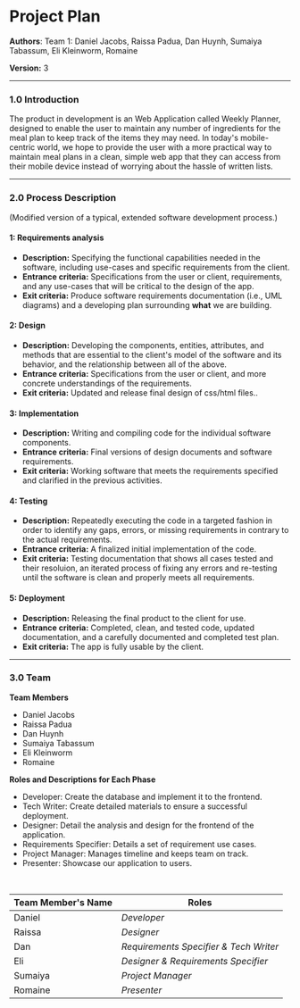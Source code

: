 ﻿# Project Plan

**Authors**: Team 1: Daniel Jacobs, Raissa Padua, Dan Huynh, Sumaiya Tabassum, Eli Kleinworm, Romaine


**Version:** 3

---

### 1.0 Introduction

The product in development is an Web Application called Weekly Planner, designed to enable the user to maintain any number of ingredients for the meal plan to keep track of the items they may need.  In today's mobile-centric world, we hope to provide the user with a more practical way to maintain meal plans in a clean, simple web app that they can access from their mobile device instead of worrying about the hassle of written lists.

---

### 2.0 Process Description

(Modified version of a typical, extended software development process.)

#### 1: Requirements analysis
- **Description:** Specifying the functional capabilities needed in the software, including use-cases and specific requirements from the client. 
- **Entrance criteria:** Specifications from the user or client, requirements, and any use-cases that will be critical to the design of the app.
- **Exit criteria:** Produce software requirements documentation (i.e., UML diagrams) and a developing plan surrounding **what** we are building.

#### 2: Design
- **Description:** Developing the components, entities, attributes, and methods that are essential to the client's model of the software and its behavior, and the relationship between all of the above.
- **Entrance criteria:** Specifications from the user or client, and more concrete understandings of the requirements.
- **Exit criteria:** Updated and release final design of css/html files..

#### 3: Implementation
- **Description:** Writing and compiling code for the individual software components.
- **Entrance criteria:** Final versions of design documents and software requirements.
- **Exit criteria:** Working software that meets the requirements specified and clarified in the previous activities.

#### 4: Testing
- **Description:** Repeatedly executing the code in a targeted fashion in order to identify any gaps, errors, or missing requirements in contrary to the actual requirements.
- **Entrance criteria:** A finalized initial implementation of the code.
- **Exit criteria:** Testing documentation that shows all cases tested and their resoluion, an iterated process of fixing any errors and re-testing until the software is clean and properly meets all requirements.

#### 5: Deployment
- **Description:** Releasing the final product to the client for use.
- **Entrance criteria:** Completed, clean, and tested code, updated documentation, and a carefully documented and completed test plan.
- **Exit criteria:** The app is fully usable by the client.


---

### 3.0 Team

**Team Members**

- Daniel Jacobs
- Raissa Padua
- Dan Huynh
- Sumaiya Tabassum
- Eli Kleinworm
- Romaine




**Roles and Descriptions for Each Phase**

- Developer: Create the database and implement it to the frontend.
- Tech Writer: Create detailed materials to ensure a successful deployment.
- Designer: Detail the analysis and design for the frontend of the application.
- Requirements Specifier: Details a set of requirement use cases.
- Project Manager: Manages timeline and keeps team on track.
- Presenter: Showcase our application to users.

<br />

| Team Member's Name | Roles |
| --- | ---|
| Daniel | *Developer* |
| Raissa | *Designer* |
| Dan | *Requirements Specifier & Tech Writer* |
| Eli | *Designer & Requirements Specifier* |
| Sumaiya | *Project Manager*|
| Romaine | *Presenter* |